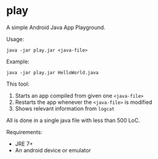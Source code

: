 # play

A simple Android Java App Playground.

Usage:
```
java -jar play.jar <java-file>
```

Example:
```
java -jar play.jar HelloWorld.java
```

This tool:
1. Starts an app compiled from given one `<java-file>`
2. Restarts the app whenever the `<java-file>` is modified
3. Shows relevant information from `logcat`

All is done in a single java file with less than 500 LoC.

Requirements:
- JRE 7+
- An android device or emulator

